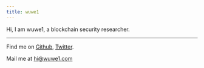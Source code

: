 ```yaml
---
title: wuwe1
---
```


Hi, I am wuwe1, a blockchain security researcher. 
***

Find me on [Github](https://github.com/wuwe1), [Twitter](https://twitter.com/wuwe19).

Mail me at [hi@wuwe1.com](mailto:hi@wuwe1.com)

<ClientOnly>
  <MapTrace/>
</ClientOnly>
